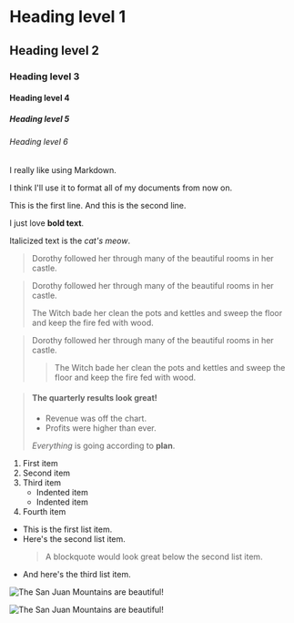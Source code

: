 # Heading level 1

## Heading level 2

### Heading level 3

#### Heading level 4

##### Heading level 5

###### Heading level 6

I really like using Markdown.

I think I'll use it to format all of my documents from now on.

This is the first line.
And this is the second line.

I just love **bold text**.

Italicized text is the *cat's meow*.

> Dorothy followed her through many of the beautiful rooms in her castle.

> Dorothy followed her through many of the beautiful rooms in her castle.
>
> The Witch bade her clean the pots and kettles and sweep the floor and keep the fire fed with wood.

> Dorothy followed her through many of the beautiful rooms in her castle.
>
>> The Witch bade her clean the pots and kettles and sweep the floor and keep the fire fed with wood.

> #### The quarterly results look great!
>
> * Revenue was off the chart.
> * Profits were higher than ever.
>
> *Everything* is going according to **plan**.

1. First item
2. Second item
3. Third item
    - Indented item
    - Indented item
4. Fourth item

* This is the first list item.
* Here's the second list item.
    > A blockquote would look great below the second list item.
* And here's the third list item.

![The San Juan Mountains are beautiful!](/assets/images/san-juan-mountains.jpg "San Juan Mountains")

![The San Juan Mountains are beautiful!](/assets/images/san-juan-mountains.jpg)
